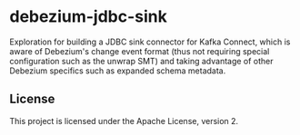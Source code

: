 # debezium-jdbc-sink

Exploration for building a JDBC sink connector for Kafka Connect,
which is aware of Debezium's change event format (thus not requiring special configuration such as the unwrap SMT) and taking advantage of other Debezium specifics such as expanded schema metadata.

## License

This project is licensed under the Apache License, version 2.
